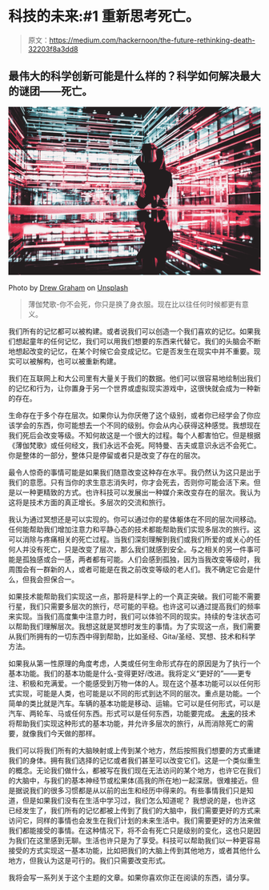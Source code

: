 # 科技的未来:#1 重新思考死亡。

> 原文：<https://medium.com/hackernoon/the-future-rethinking-death-32203f8a3dd8>

## 最伟大的科学创新可能是什么样的？科学如何解决最大的谜团——死亡。

![](img/6e4518f65e2d0126555c10b3a79ecfe4.png)

Photo by [Drew Graham](https://unsplash.com/photos/s4dfrh7hdDU?utm_source=unsplash&utm_medium=referral&utm_content=creditCopyText) on [Unsplash](https://unsplash.com/search/photos/future?utm_source=unsplash&utm_medium=referral&utm_content=creditCopyText)

> 薄伽梵歌-你不会死，你只是换了身衣服。现在比以往任何时候都更有意义。

我们所有的记忆都可以被构建。或者说我们可以创造一个我们喜欢的记忆。如果我们想起童年的任何记忆，我们可以用我们想要的东西来代替它。我们的头脑会不断地想起改变的记忆，在某个时候它会变成记忆。它是否发生在现实中并不重要。现实可以被解构，也可以被重新构建。

我们在互联网上和大公司里有大量关于我们的数据。他们可以很容易地绘制出我们的记忆和行为，让你置身于另一个世界或虚拟现实游戏中，这很快就会成为一种新的存在。

生命存在于多个存在层次。如果你认为你厌倦了这个级别，或者你已经学会了你应该学会的东西，你可能想去一个不同的级别。你会从内心获得这种感觉。我想现在我们死后会改变等级。不知何故这是一个很大的过程。每个人都害怕它。但是根据《薄伽梵歌》或任何经文，我们永远不会死。阿特曼、吉夫或意识永远不会死亡。你是整体的一部分，整体只是停留或者只是改变了存在的层次。

最令人惊奇的事情可能是如果我们随意改变这种存在水平。我仍然认为这只是出于我们的意愿。只有当你的求生意志消失时，你才会死去，否则你可能会活下来。但是以一种更精致的方式。也许科技可以发展出一种媒介来改变存在的层次。我认为这将是技术方面的真正增长。多层次的交流和旅行。

我认为通过冥想还是可以实现的。你可以通过你的星体躯体在不同的层次间移动。任何能帮助我们增加注意力和平静心态的技术都能帮助我们实现多层次的旅行。这可以消除与疼痛相关的死亡过程。当我们深刻理解到我们或我们所爱的或关心的任何人并没有死亡，只是改变了层次，那么我们就感到安全。与之相关的另一件事可能是孤独感或合一感，两者都有可能。人们会感到孤独，因为当我改变等级时，我周围会有一群新的人，或者可能是在我之前改变等级的老人们。我不确定它会是什么，但我会担保合一。

如果技术能帮助我们实现这一点，那将是科学上的一个真正突破。我们可能不需要行星，我们只需要多层次的旅行，尽可能的平稳。也许这可以通过提高我们的频率来实现。当我们高度集中注意力时，我们可以体验不同的现实。持续的专注状态可以帮助我们理解层次。我想这就是冥想时发生的事情。为了实现这一点，我们需要从我们所拥有的一切东西中得到帮助，比如圣经、Gita/圣经、冥想、技术和科学方法。

如果我从第一性原理的角度考虑，人类或任何生命形式存在的原因是为了执行一个基本功能。我们的基本功能是什么-变得更好/改进。我将定义“更好的”——更专注、积极和充满爱。一个能感受到万物一体的人。现在这个基本功能可以以任何形式实现，可能是人类，也可能是以不同的形式到达不同的层次。重点是功能。一个简单的类比就是汽车。车辆的基本功能是移动、运输。它可以是任何形式，可以是汽车、两轮车、马或任何东西。形式可以是任何东西，功能要完成。
[未来](https://hackernoon.com/tagged/future)的技术将帮助我们实现这种形式的基本功能，并允许多层次的旅行，从而消除死亡的需要，就像我们今天做的那样。

我们可以将我们所有的大脑映射或上传到某个地方，然后按照我们想要的方式重建我们的身体。拥有我们选择的记忆或者我们甚至可以改变它们。这是一个类似重生的概念。无论我们做什么，都被写在我们现在无法访问的某个地方，也许它在我们的大脑中，与我们的基本神经节或松果体(高我的所在地)一起深居。很难接近。但是据说我们的很多习惯都是从以前的出生和经历中得来的。有些事情我们只是知道，但是如果我们没有在生活中学习过，我们怎么知道呢？
我想说的是，也许这已经发生了，我们所有的记忆都被上传到了我们的大脑中，我们需要更好的方式来访问它，同样的事情也会发生在我们计划的未来生活中。我们需要更好的方法来做我们都能接受的事情。在这种情况下，将不会有死亡只是级别的变化，这也只是因为我们在这里感到无聊。生活也许只是为了享受。科技可以帮助我们以一种更容易接受的方式实现这一基本功能，比如把我们的大脑上传到其他地方，或者其他什么地方，但我认为这是可行的。我们只需要改变形式。

我将会写一系列关于这个主题的文章。如果你喜欢你正在阅读的东西，请分享。